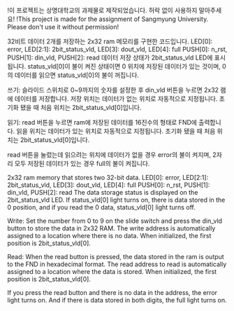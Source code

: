 !이 프로젝트는 상명대학교의 과제물로 제작되었습니다. 허락 없이 사용하지 말아주세요!
!This project is made for the assignment of Sangmyung University. Please don't use it without permission!


32비트 데이터 2개를 저장하는 2x32 ram 메모리를 구현한 코드입니다. 
LED[0]: error, LED[2:1]: 2bit_status_vld, LED[3]: dout_vld, LED[4]: full 
PUSH[0]: n_rst, PUSH[1]: din_vld, PUSH[2]: read
데이터 저장 상태가 2bit_status_vld LED에 표시됩니다.
status_vld[0]이 불이 켜진 상태이면 0 위치에 저장된 데이터가 있는 것이며, 0의 데이터를 읽으면 status_vld[0]의 불이 꺼집니다.

쓰기:
슬라이드 스위치로 0~9까지의 숫자를 설정한 후 din_vld 버튼을 누르면 2x32 램에 데이터를 저장합니다. 
저장 위치는 데이터가 없는 위치로 자동적으로 지정됩니다. 초기화 됐을 때 처음 위치는 2bit_status_vld[0]입니다. 

읽기:
read 버튼을 누르면 ram에 저장된 데이터를 16진수의 형태로 FND에 출력합니다. 
읽을 위치는 데이터가 있는 위치로 자동적으로 지정됩니다. 초기화 됐을 때 처음 위치는 2bit_status_vld[0]입니다. 

read 버튼을 눌렀는데 읽으려는 위치에 데이터가 없을 경우 error의 불이 켜지며, 2자리 모두 저장된 데이터가 있는 경우 full의 불이 켜집니다. 


2x32 ram memory that stores two 32-bit data.
LED[0]: error, LED[2:1]: 2bit_status_vld, LED[3]: dout_vld, LED[4]: full
PUSH[0]: n_rst, PUSH[1]: din_vld, PUSH[2]: read
The data storage status is displayed on the 2bit_status_vld LED.
If status_vld[0] light turns on, there is data stored in the 0 position, and if you read the 0 data, status_vld[0] light turns off.

Write:
Set the number from 0 to 9 on the slide switch and press the din_vld button to store the data in 2x32 RAM.
The write address is automatically assigned to a location where there is no data. When initialized, the first position is 2bit_status_vld[0].

Read:
When the read button is pressed, the data stored in the ram is output to the FND in hexadecimal format.
The read address to read is automatically assigned to a location where the data is stored. When initialized, the first position is 2bit_status_vld[0].

If you press the read button and there is no data in the address, the error light turns on.
And if there is data stored in both digits, the full light turns on.
